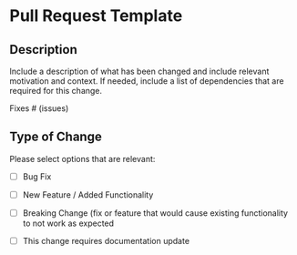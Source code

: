 # Pull Request Template

## Description

Include a description of what has been changed and include relevant motivation and context.
If needed, include a list of dependencies that are required for this change.

Fixes # (issues)

## Type of Change

Please select options that are relevant:

- [ ] Bug Fix
- [ ] New Feature / Added Functionality
- [ ] Breaking Change (fix or feature that would cause existing functionality to not work as expected
- [ ] This change requires documentation update

